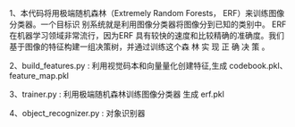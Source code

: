 1、本代码将用极端随机森林（Extremely Random Forests， ERF）来训练图像分类器。一个目标识
别系统就是利用图像分类器将图像分到已知的类别中。 ERF在机器学习领域非常流行，因为ERF
具有较快的速度和比较精确的准确度。我们基于图像的特征构建一组决策树，并通过训练这个森
林 实 现 正 确 决 策 。

2、build_features.py : 利用视觉码本和向量量化创建特征,生成 codebook.pkl、feature_map.pkl

3、trainer.py : 利用极端随机森林训练图像分类器 生成 erf.pkl

4、object_recognizer.py : 对象识别器